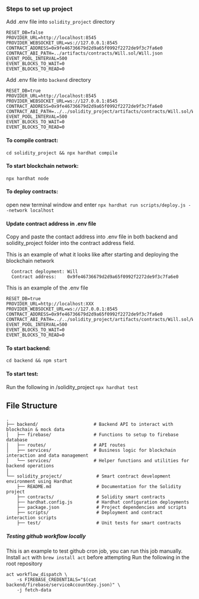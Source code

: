 
### Steps to set up project

Add .env file into `solidity_project` directory
```
RESET_DB=false
PROVIDER_URL=http://localhost:8545
PROVIDER_WEBSOCKET_URL=ws://127.0.0.1:8545
CONTRACT_ADDRESS=0x9fe46736679d2d9a65f0992f2272de9f3c7fa6e0
CONTRACT_ABI_PATH=../artifacts/contracts/Will.sol/Will.json
EVENT_POOL_INTERVAL=500
EVENT_BLOCKS_TO_WAIT=0
EVENT_BLOCKS_TO_READ=0
```

Add .env file into `backend` directory
```
RESET_DB=true
PROVIDER_URL=http://localhost:8545
PROVIDER_WEBSOCKET_URL=ws://127.0.0.1:8545
CONTRACT_ADDRESS=0x9fe46736679d2d9a65f0992f2272de9f3c7fa6e0
CONTRACT_ABI_PATH=../../solidity_project/artifacts/contracts/Will.sol/Will.json
EVENT_POOL_INTERVAL=500
EVENT_BLOCKS_TO_WAIT=0
EVENT_BLOCKS_TO_READ=0
```

#### To compile contract:
`` cd solidity_project && npx hardhat compile ``

#### To start blockchain network:
`` npx hardhat node ``

#### To deploy contracts:
open new terminal window and enter ``npx hardhat run scripts/deploy.js --network localhost`` 

#### Update contract address in .env file
Copy and paste the contact address into .env file in both backend and solidity_project folder into the contract address field.

This is an example of what it looks like after starting and deploying the blockchain network
```
  Contract deployment: Will
  Contract address:    0x9fe46736679d2d9a65f0992f2272de9f3c7fa6e0
```

This is an example of the .env file
```
RESET_DB=true
PROVIDER_URL=http://localhost:XXX
PROVIDER_WEBSOCKET_URL=ws://127.0.0.1:8545
CONTRACT_ADDRESS=0x9fe46736679d2d9a65f0992f2272de9f3c7fa6e0
CONTRACT_ABI_PATH=../../solidity_project/artifacts/contracts/Will.sol/Will.json
EVENT_POOL_INTERVAL=500
EVENT_BLOCKS_TO_WAIT=0
EVENT_BLOCKS_TO_READ=0
```

#### To start backend:
``cd backend && npm start ``

#### To start test:
Run the following in /solidity_project
`` npx hardhat test ``



## File Structure

```
.
├── backend/                     # Backend API to interact with blockchain & mock data
│   ├── firebase/                # Functions to setup to firebase database
│   ├── routes/                  # API routes 
│   ├── services/                # Business logic for blockchain interaction and data management
│   └── services/                # Helper functions and utilities for backend operations
│
└── solidity_project/             # Smart contract development environment using Hardhat
    ├── README.md                 # Documentation for the Solidity project
    ├── contracts/                # Solidity smart contracts 
    ├── hardhat.config.js         # Hardhat configuration deployments
    ├── package.json              # Project dependencies and scripts
    ├── scripts/                  # Deployment and contract interaction scripts
    ├── test/                     # Unit tests for smart contracts
```

##### Testing github workflow locally
This is an example to test github cron job, you can run this job manually.
Install `act` with `brew install act` before attempting
Run the following in the root repository
```
act workflow_dispatch \
    -s FIREBASE_CREDENTIALS="$(cat backend/firebase/serviceAccountKey.json)" \
    -j fetch-data

```